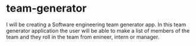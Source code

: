 # team-generator

I will be creating a Software engineering team generator app.
In this team generator application the user will be able to make a list of members of the team and they roll in the team from enineer, intern or manager.
